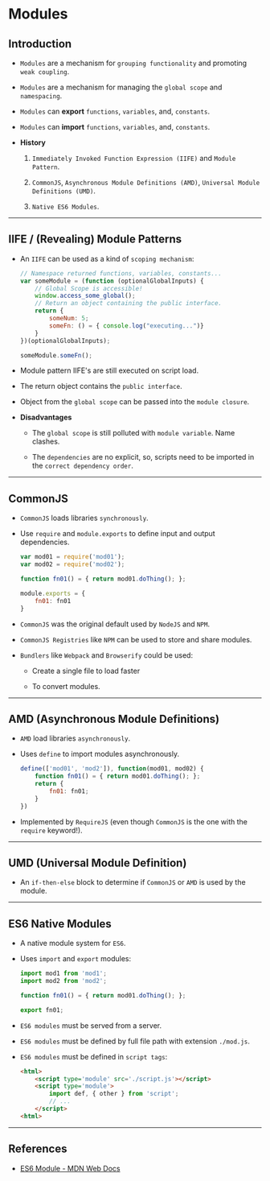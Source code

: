 # Modules

## Introduction

* `Modules` are a mechanism for `grouping functionality` and promoting `weak coupling`.

* `Modules` are a mechanism for managing the `global scope` and `namespacing`.

* `Modules` can __export__ `functions`, `variables`, and, `constants`.

* `Modules` can __import__ `functions`, `variables`, and, `constants`.

* __History__

    1. `Immediately Invoked Function Expression (IIFE)` and `Module Pattern`.

    2. `CommonJS`, `Asynchronous Module Definitions (AMD)`, `Universal Module Definitions (UMD)`.

    3. `Native ES6 Modules`.

---

## IIFE / (Revealing) Module Patterns

* An `IIFE` can be used as a kind of `scoping mechanism`:

    ```js
    // Namespace returned functions, variables, constants...
    var someModule = (function (optionalGlobalInputs) {
        // Global Scope is accessible!
        window.access_some_global();
        // Return an object containing the public interface.
        return {
            someNum: 5;
            someFn: () = { console.log("executing...")}
        }
    })(optionalGlobalInputs);

    someModule.someFn();
    ```

* Module pattern IIFE's are still executed on script load.

* The return object contains the `public interface`.

* Object from the `global scope` can be passed into the `module closure`.

* __Disadvantages__

    * The `global scope` is still polluted with `module variable`. Name clashes.

    * The `dependencies` are no explicit, so, scripts need to be imported in the `correct dependency order`.

---

## CommonJS

* `CommonJS` loads libraries `synchronously`.

* Use `require` and `module.exports` to define input and output dependencies.

    ```js
    var mod01 = require('mod01');
    var mod02 = require('mod02');

    function fn01() = { return mod01.doThing(); };

    module.exports = {
        fn01: fn01
    }
    ```

* `CommonJS` was the original default used by `NodeJS` and `NPM`.

* `CommonJS Registries` like `NPM` can be used to store and share modules.

* `Bundlers` like `Webpack` and `Browserify` could be used:

    * Create a single file to load faster

    * To convert modules.

---

## AMD (Asynchronous Module Definitions)

* `AMD` load libraries `asynchronously`.

* Uses `define` to import modules asynchronously.

    ```js
    define(['mod01', 'mod2']), function(mod01, mod02) {
        function fn01() = { return mod01.doThing(); };
        return {
            fn01: fn01;
        }
    })
    ```

* Implemented by `RequireJS` (even though `CommonJS` is the one with the `require` keyword!).

---

## UMD (Universal Module Definition)

* An `if-then-else` block to determine if `CommonJS` or `AMD` is used by the module.

---

## ES6 Native Modules

* A native module system for `ES6`.

* Uses `import` and `export` modules:

    ```js
    import mod1 from 'mod1';
    import mod2 from 'mod2';

    function fn01() = { return mod01.doThing(); };

    export fn01;
    ```

* `ES6 modules` must be served from a server.

* `ES6 modules` must be defined by full file path with extension `./mod.js`.

* `ES6 modules` must be defined in `script tags`:

    ```html
    <html>
        <script type='module' src='./script.js'></script>
        <script type='module'>
            import def, { other } from 'script';
            // ...
        </script>
    <html>
    ```

---

## References

* [ES6 Module - MDN Web Docs](https://developer.mozilla.org/en-US/docs/Web/JavaScript/Guide/Modules)